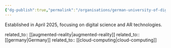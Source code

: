 ```yaml
---
{"dg-publish":true,"permalink":"/organisations/german-university-of-digital-science/","title":"German University of Digital Science"}
---
```



Established in April 2025, focusing on digital science and AR technologies.

related_to:: [[augmented-reality\|augmented-reality]]
related_to:: [[germany\|Germany]]
related_to:: [[cloud-computing\|cloud-computing]]
